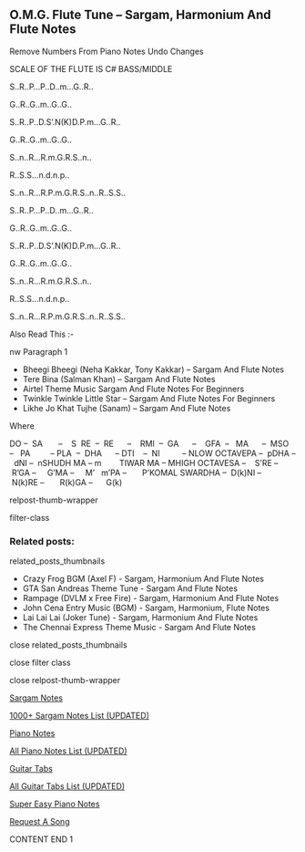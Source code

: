 
## O.M.G. Flute Tune – Sargam, Harmonium And Flute Notes

Remove Numbers From Piano Notes
Undo Changes

SCALE OF THE FLUTE IS C# BASS/MIDDLE

S..R..P…P..D..m…G..R..

G..R..G..m..G..G..

S..R..P..D.S’.N(K)D.P.m…G..R..

G..R..G..m..G..G..

S..n..R…R.m.G.R.S..n..

R..S.S…n.d.n.p..

S..n..R…R.P.m.G.R.S..n..R..S.S..

S..R..P…P..D..m…G..R..

G..R..G..m..G..G..

S..R..P..D.S’.N(K)D.P.m…G..R..

G..R..G..m..G..G..

S..n..R…R.m.G.R.S..n..

R..S.S…n.d.n.p..

S..n..R…R.P.m.G.R.S..n..R..S.S..



Also Read This :-



nw Paragraph 1

* Bheegi Bheegi (Neha Kakkar, Tony Kakkar) – Sargam And Flute Notes
* Tere Bina (Salman Khan) – Sargam And Flute Notes
* Airtel Theme Music Sargam And Flute Notes For Beginners
* Twinkle Twinkle Little Star – Sargam And Flute Notes For Beginners
* Likhe Jo Khat Tujhe (Sanam) – Sargam And Flute Notes

Where



DO –  SA       –    S  RE  –  RE      –    RMI  –  GA      –    GFA  –   MA      –  MSO  –   PA         – PLA  –  DHA      – DTI    –  NI          – NLOW OCTAVEPA –  pDHA –  dNI –  nSHUDH MA – m        TIWAR MA – MHIGH OCTAVESA –    S’RE –     R’GA –     G’MA –     M’   m’PA –       P’KOMAL SWARDHA –  D(k)NI –       N(k)RE –       R(k)GA –      G(k)



relpost-thumb-wrapper

filter-class

### Related posts:

related_posts_thumbnails

* Crazy Frog BGM (Axel F) - Sargam, Harmonium And Flute Notes
* GTA San Andreas Theme Tune - Sargam And Flute Notes
* Rampage (DVLM x Free Fire) - Sargam, Harmonium And Flute Notes
* John Cena Entry Music (BGM) - Sargam, Harmonium, Flute Notes
* Lai Lai Lai (Joker Tune) - Sargam, Harmonium And Flute Notes
* The Chennai Express Theme Music - Sargam And Flute Notes

close related_posts_thumbnails

close filter class

close relpost-thumb-wrapper

[Sargam Notes](https://www.notationsworld.com/sargam-notes.html)

[1000+ Sargam Notes List (UPDATED)](https://www.notationsworld.com/all-songs-list-sargam-notes.html)

[Piano Notes](https://www.notationsworld.com/piano-notes.html)

[All Piano Notes List (UPDATED)](https://www.notationsworld.com/all-songs-list-piano-notes.html)

[Guitar Tabs](https://www.notationsworld.com/guitar-tabs.html)

[All Guitar Tabs List (UPDATED)](https://www.notationsworld.com/all-songs-list-guitar-tabs.html)

[Super Easy Piano Notes](https://studywall.in/)

[Request A Song](https://www.notationsworld.com/request-a-song.html)

CONTENT END 1

